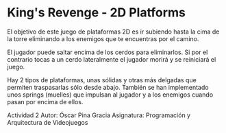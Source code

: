 
# King's Revenge - 2D Platforms

El objetivo de este juego de plataformas 2D es ir subiendo hasta la cima de la torre eliminando a los enemigos que te encuentras por el camino.

El jugador puede saltar encima de los cerdos para eliminarlos. Si por el contrario tocas a un cerdo lateralmente el jugador morirá y se reiniciará el juego.

Hay 2 tipos de plataformas, unas sólidas y otras más delgadas que permiten traspasarlas sólo desde abajo. También se han implementado unos springs (muelles) que impulsan al jugador y a los enemigos cuando pasan por encima de ellos.

Actividad 2
Autor: Óscar Pina Gracia
Asignatura: Programación y Arquitectura de Videojuegos